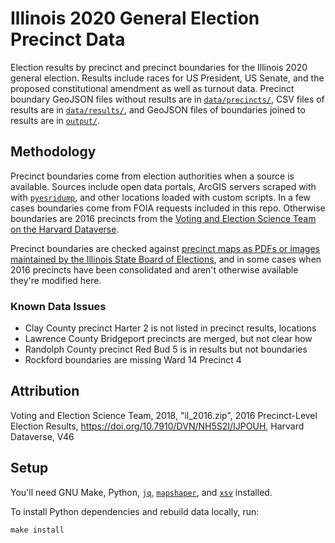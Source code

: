 # Illinois 2020 General Election Precinct Data

Election results by precinct and precinct boundaries for the Illinois 2020 general election. Results include races for US President, US Senate, and the proposed constitutional amendment as well as turnout data. Precinct boundary GeoJSON files without results are in [`data/precincts/`](./data/precincts/), CSV files of results are in [`data/results/`](./data/results/), and GeoJSON files of boundaries joined to results are in [`output/`](./output/).

## Methodology

Precinct boundaries come from election authorities when a source is available. Sources include open data portals, ArcGIS servers scraped with with [`pyesridump`](https://github.com/openaddresses/pyesridump), and other locations loaded with custom scripts. In a few cases boundaries come from FOIA requests included in this repo. Otherwise boundaries are 2016 precincts from the [Voting and Election Science Team on the Harvard Dataverse](https://doi.org/10.7910/DVN/NH5S2I/IJPOUH).

Precinct boundaries are checked against [precinct maps as PDFs or images maintained by the Illinois State Board of Elections](https://www.elections.il.gov/precinctmaps/), and in some cases when 2016 precincts have been consolidated and aren't otherwise available they're modified here.

### Known Data Issues

- Clay County precinct Harter 2 is not listed in precinct results, locations
- Lawrence County Bridgeport precincts are merged, but not clear how
- Randolph County precinct Red Bud 5 is in results but not boundaries
- Rockford boundaries are missing Ward 14 Precinct 4

## Attribution

Voting and Election Science Team, 2018, "il_2016.zip", 2016 Precinct-Level Election Results, https://doi.org/10.7910/DVN/NH5S2I/IJPOUH, Harvard Dataverse, V46

## Setup

You'll need GNU Make, Python, [`jq`](https://stedolan.github.io/jq/), [`mapshaper`](https://github.com/mbloch/mapshaper/), and [`xsv`](https://github.com/burntsushi/xsv) installed.

To install Python dependencies and rebuild data locally, run:

```shell
make install
```
